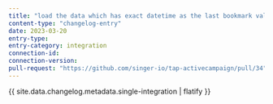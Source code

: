 ```yaml
---
title: "load the data which has exact datetime as the last bookmark value"
content-type: "changelog-entry"
date: 2023-03-20
entry-type: 
entry-category: integration
connection-id: 
connection-version: 
pull-request: "https://github.com/singer-io/tap-activecampaign/pull/34"
---
```

{{ site.data.changelog.metadata.single-integration | flatify }}